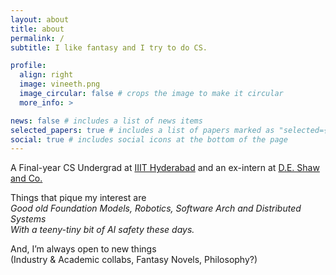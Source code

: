 ```yaml
---
layout: about
title: about
permalink: /
subtitle: I like fantasy and I try to do CS.

profile:
  align: right
  image: vineeth.png
  image_circular: false # crops the image to make it circular
  more_info: >

news: false # includes a list of news items
selected_papers: true # includes a list of papers marked as "selected={true}"
social: true # includes social icons at the bottom of the page
---
```


A Final-year CS Undergrad at [IIIT Hyderabad](https://csrankings.org/#/index?ai&vision&nlp&inforet&comm&mobile&metrics&chi&robotics&bed&visualization&in) and an ex-intern at [D.E. Shaw and Co.](https://www.deshaw.com/)

Things that pique my interest are  
*Good old Foundation Models, Robotics, Software Arch and Distributed Systems*  
*With a teeny-tiny bit of AI safety these days.*  

And, I’m always open to new things  
(Industry & Academic collabs, Fantasy Novels, Philosophy?)
